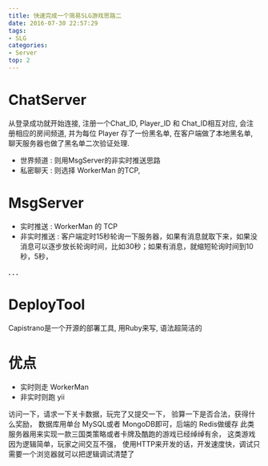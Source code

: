 ```yaml
---
title: 快速完成一个简易SLG游戏思路二
date: 2016-07-30 22:57:29
tags:
- SLG
categories:
- Server
top: 2
---
```




# ChatServer

从登录成功就开始连接, 
注册一个Chat_ID, 
Player_ID 和 Chat_ID相互对应, 
会注册相应的房间频道, 
并为每位 Player 存了一份黑名单, 
在客户端做了本地黑名单, 
聊天服务器也做了黑名单二次验证处理.

- 世界频道 : 则用MsgServer的非实时推送思路
- 私密聊天 : 则选择 WorkerMan 的TCP, 



# MsgServer

- 实时推送 : WorkerMan 的 TCP
- 非实时推送 : 客户端定时15秒轮询一下服务器，如果有消息就取下来，如果没消息可以逐步放长轮询时间，比如30秒；如果有消息，就缩短轮询时间到10秒，5秒，

**. . .**<!-- more -->

# DeployTool

Capistrano是一个开源的部署工具, 用Ruby来写, 语法超简洁的

# 优点

- 实时则走 WorkerMan 
- 非实时则跑 yii

访问一下，请求一下关卡数据，玩完了又提交一下，
验算一下是否合法，获得什么奖励，
数据库用单台 MySQL或者 MongoDB即可，后端的 Redis做缓存
此类服务器用来实现一款三国类策略或者卡牌及酷跑的游戏已经绰绰有余，
这类游戏因为逻辑简单，玩家之间交互不强，
使用HTTP来开发的话，开发速度快，调试只需要一个浏览器就可以把逻辑调试清楚了